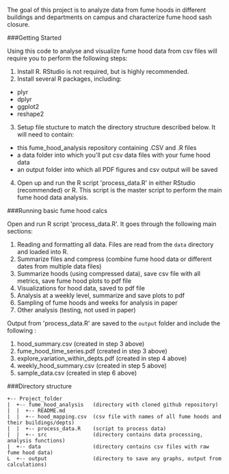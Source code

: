 The goal of this project is to analyze data from fume hoods in different buildings and departments on campus and characterize fume hood sash closure.

###Getting Started

Using this code to analyse and visualize fume hood data from csv files will require you to perform the following steps:

1. Install R. RStudio is not required, but is highly recommended.
2. Install several R packages, including:
  * plyr
  * dplyr
  * ggplot2
  * reshape2
3. Setup file stucture to match the directory structure described below. It will need to contain:
  - this fume_hood_analysis repository containing .CSV and .R files
  - a data folder into which you'll put csv data files with your fume hood data
  - an output folder into which all PDF figures and csv output will be saved
4. Open up and run the R script 'process_data.R' in either RStudio (recommended) or R. This script is the master script to perform the main fume hood data analysis. 

###Running basic fume hood calcs

Open and run R script 'process_data.R'. It goes through the following main sections:

1. Reading and formatting all data. Files are read from the `data` directory and loaded into R.
2. Summarize files and compress (combine fume hood data or different dates from multiple data files)
3. Summarize hoods (using compressed data), save csv file with all metrics, save fume hood plots to pdf file
4. Visualizations for hood data, saved to pdf file
5. Analysis at a weekly level, summarize and save plots to pdf
6. Sampling of fume hoods and weeks for analysis in paper
7. Other analysis (testing, not used in paper)

Output from 'process_data.R' are saved to the `output` folder and include the following :

1. hood_summary.csv (created in step 3 above)
2. fume_hood_time_series.pdf (created in step 3 above)
3. explore_variation_within_depts.pdf (created in step 4 above)
4. weekly_hood_summary.csv (created in step 5 above)
5. sample_data.csv (created in step 6 above)


###Directory structure

```
+-- Project_folder
|  +-- fume_hood_analysis   (directory with cloned github repository)
|  |  +-- README.md         
|  |  +-- hood_mapping.csv  (csv file with names of all fume hoods and their buildings/depts)
|  |  +-- process_data.R    (script to process data)
|  |  +-- src               (directory contains data processing, analysis functions)
|  +-- data                 (directory contains csv files with raw fume hood data)
L  +-- output               (directory to save any graphs, output from calculations)
```

